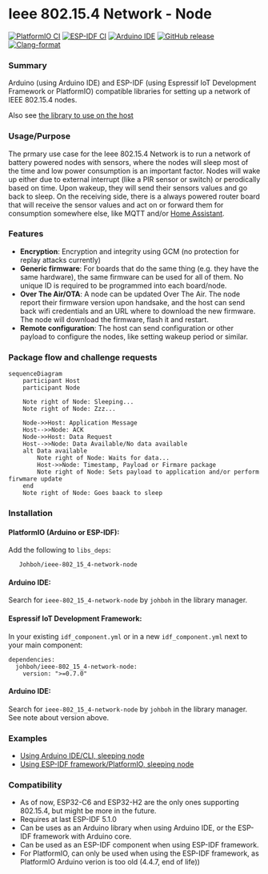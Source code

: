 # Ieee 802.15.4 Network - Node
[![PlatformIO CI](https://github.com/Johboh/ieee-802_15_4-network-node/actions/workflows/platformio.yaml/badge.svg)](https://registry.platformio.org/libraries/johboh/ieee-802_15_4-network-node)
[![ESP-IDF CI](https://github.com/Johboh/ieee-802_15_4-network-node/actions/workflows/espidf.yaml/badge.svg)](https://components.espressif.com/components/johboh/ieee-802_15_4-network-node)
[![Arduino IDE](https://github.com/Johboh/ieee-802_15_4-network-node/actions/workflows/arduino_cli.yaml/badge.svg)](https://github.com/Johboh/ieee-802_15_4-network-node/actions/workflows/arduino_cli.yaml)
[![GitHub release](https://img.shields.io/github/release/Johboh/ieee-802_15_4-network-node.svg)](https://github.com/Johboh/ieee-802_15_4-network-node/releases)
[![Clang-format](https://github.com/Johboh/ieee-802_15_4-network-node/actions/workflows/clang-format.yaml/badge.svg)](https://github.com/Johboh/ieee-802_15_4-network-node)

### Summary
Arduino (using Arduino IDE) and ESP-IDF (using Espressif IoT Development Framework or PlatformIO) compatible libraries for setting up a network of IEEE 802.15.4 nodes.

Also see [the library to use on the host](https://github.com/Johboh/ieee-802_15_4-network-host)

### Usage/Purpose
The prmary use case for the Ieee 802.15.4 Network is to run a network of battery powered nodes with sensors, where the nodes will sleep most of the time and low power consumption is an important factor. Nodes will wake up either due to external interrupt (like a PIR sensor or switch) or perodically based on time. Upon wakeup, they will send their sensors values and go back to sleep. On the receiving side, there is a always powered router board that will receive the sensor values and act on or forward them for consumption somewhere else, like MQTT and/or [Home Assistant](https://www.home-assistant.io).

### Features
- **Encryption**: Encryption and integrity using GCM (no protection for replay attacks currently)
- **Generic firmware**: For boards that do the same thing (e.g. they have the same hardware), the same firmware can be used for all of them. No unique ID is required to be programmed into each board/node.
- **Over The Air/OTA**: A node can be updated Over The Air. The node report their firmware version upon handsake, and the host can send back wifi credentials and an URL where to download the new firmware. The node will download the firmware, flash it and restart.
- **Remote configuration**: The host can send configuration or other payload to configure the nodes, like setting wakeup period or similar.

### Package flow and challenge requests
```mermaid
sequenceDiagram
    participant Host
    participant Node

    Note right of Node: Sleeping...
    Note right of Node: Zzz...

    Node->>Host: Application Message
    Host-->>Node: ACK
    Node->>Host: Data Request
    Host-->>Node: Data Available/No data available
    alt Data available
        Note right of Node: Waits for data...
        Host->>Node: Timestamp, Payload or Firmare package
        Note right of Node: Sets payload to application and/or perform firwmare update
    end
    Note right of Node: Goes baack to sleep
```

### Installation
#### PlatformIO (Arduino or ESP-IDF):
Add the following to `libs_deps`:
```
   Johboh/ieee-802_15_4-network-node
```
#### Arduino IDE:
Search for `ieee-802_15_4-network-node` by `johboh` in the library manager.
#### Espressif IoT Development Framework:
In your existing `idf_component.yml` or in a new `idf_component.yml` next to your main component:
```
dependencies:
  johboh/ieee-802_15_4-network-node:
    version: ">=0.7.0"
```

#### Arduino IDE:
Search for `ieee-802_15_4-network-node` by `johboh` in the library manager. See note about version above.

### Examples
- [Using Arduino IDE/CLI, sleeping node](examples/arduino/sleeping_node/sleeping_node.ino)
- [Using ESP-IDF framework/PlatformIO, sleeping node](examples/espidf/sleeping_node/main/main.cpp)

### Compatibility
- As of now, ESP32-C6 and ESP32-H2 are the only ones supporting 802.15.4, but might be more in the future.
- Requires at last ESP-IDF 5.1.0
- Can be uses as an Arduino library when using Arduino IDE, or the ESP-IDF framework with Arduino core.
- Can be used as an ESP-IDF component when using ESP-IDF framework.
- For PlatformIO, can only be used when using the ESP-IDF framework, as PlatformIO Arduino verion is too old (4.4.7, end of life))
